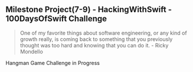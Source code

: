 ## Milestone Project(7-9) - HackingWithSwift - 100DaysOfSwift Challenge

>  One of my favorite things about software engineering, or any kind of growth really, is coming back to something that you previously thought was too hard and knowing that you can do it. - Ricky Mondello

Hangman Game Challenge in Progress
